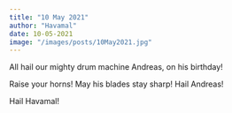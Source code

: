 ```yaml
---
title: "10 May 2021"
author: "Havamal"
date: 10-05-2021
image: "/images/posts/10May2021.jpg"
---
```


All hail our mighty drum machine Andreas, on his birthday!

Raise your horns! May his blades stay sharp! Hail Andreas!

Hail Havamal!